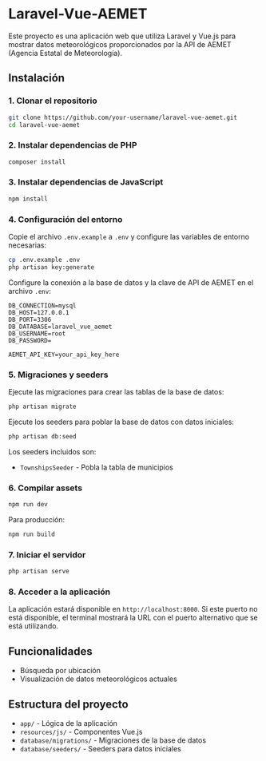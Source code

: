 # Laravel-Vue-AEMET

Este proyecto es una aplicación web que utiliza Laravel y Vue.js para mostrar datos meteorológicos proporcionados por la API de AEMET (Agencia Estatal de Meteorología).

## Instalación

### 1. Clonar el repositorio

```bash
git clone https://github.com/your-username/laravel-vue-aemet.git
cd laravel-vue-aemet
```

### 2. Instalar dependencias de PHP

```bash
composer install
```

### 3. Instalar dependencias de JavaScript

```bash
npm install
```

### 4. Configuración del entorno

Copie el archivo `.env.example` a `.env` y configure las variables de entorno necesarias:

```bash
cp .env.example .env
php artisan key:generate
```

Configure la conexión a la base de datos y la clave de API de AEMET en el archivo `.env`:

```
DB_CONNECTION=mysql
DB_HOST=127.0.0.1
DB_PORT=3306
DB_DATABASE=laravel_vue_aemet
DB_USERNAME=root
DB_PASSWORD=

AEMET_API_KEY=your_api_key_here
```

### 5. Migraciones y seeders

Ejecute las migraciones para crear las tablas de la base de datos:

```bash
php artisan migrate
```

Ejecute los seeders para poblar la base de datos con datos iniciales:

```bash
php artisan db:seed
```

Los seeders incluidos son:
- `TownshipsSeeder` - Pobla la tabla de municipios

### 6. Compilar assets

```bash
npm run dev
```

Para producción:

```bash
npm run build
```

### 7. Iniciar el servidor

```bash
php artisan serve
```
### 8. Acceder a la aplicación

La aplicación estará disponible en `http://localhost:8000`. Si este puerto no está disponible, el terminal mostrará la URL con el puerto alternativo que se está utilizando.

## Funcionalidades

- Búsqueda por ubicación
- Visualización de datos meteorológicos actuales

## Estructura del proyecto

- `app/` - Lógica de la aplicación
- `resources/js/` - Componentes Vue.js
- `database/migrations/` - Migraciones de la base de datos
- `database/seeders/` - Seeders para datos iniciales